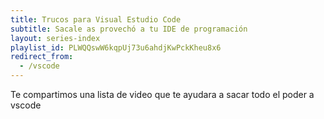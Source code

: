 ```yaml
---
title: Trucos para Visual Estudio Code
subtitle: Sacale as provechó a tu IDE de programación
layout: series-index
playlist_id: PLWQQswW6kqpUj73u6ahdjKwPckKheu8x6
redirect_from:
  - /vscode
---
```


Te compartimos una lista de video que te ayudara a sacar todo el poder a vscode

